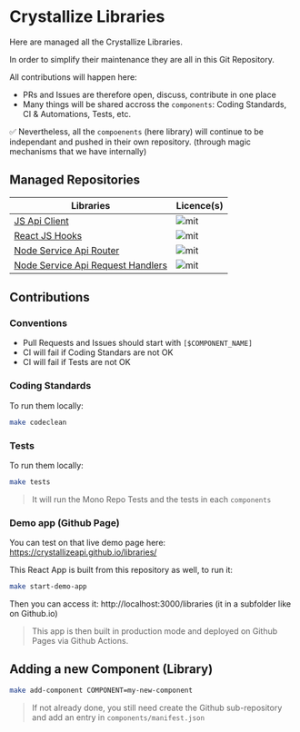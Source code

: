 # Crystallize Libraries

Here are managed all the Crystallize Libraries.

In order to simplify their maintenance they are all in this Git Repository.

All contributions will happen here:

-   PRs and Issues are therefore open, discuss, contribute in one place
-   Many things will be shared accross the `components`: Coding Standards, CI & Automations, Tests, etc.

✅ Nevertheless, all the `compoenents` (here library) will continue to be independant and pushed in their own repository. (through magic mechanisms that we have internally)

## Managed Repositories

| Libraries                                                                                                | Licence(s) |
| -------------------------------------------------------------------------------------------------------- | ---------- |
| [JS Api Client](https://github.com/CrystallizeAPI/js-api-client)                                         | ![mit]     |
| [React JS Hooks](https://github.com/CrystallizeAPI/reactjs-hooks)                                        | ![mit]     |
| [Node Service Api Router](https://github.com/CrystallizeAPI/node-service-api-router)                     | ![mit]     |
| [Node Service Api Request Handlers](https://github.com/CrystallizeAPI/node-service-api-request-handlers) | ![mit]     |

## Contributions

### Conventions

-   Pull Requests and Issues should start with `[$COMPONENT_NAME]`
-   CI will fail if Coding Standars are not OK
-   CI will fail if Tests are not OK

### Coding Standards

To run them locally:

```bash
make codeclean
```

### Tests

To run them locally:

```bash
make tests
```

> It will run the Mono Repo Tests and the tests in each `components`

### Demo app (Github Page)

You can test on that live demo page here: https://crystallizeapi.github.io/libraries/

This React App is built from this repository as well, to run it:

```bash
make start-demo-app
```

Then you can access it: http://localhost:3000/libraries (it in a subfolder like on Github.io)

> This app is then built in production mode and deployed on Github Pages via Github Actions.

## Adding a new Component (Library)

```bash
make add-component COMPONENT=my-new-component
```

> If not already done, you still need create the Github sub-repository and add an entry in `components/manifest.json`

[mit]: https://img.shields.io/badge/license-MIT-green?style=flat-square&labelColor=black
